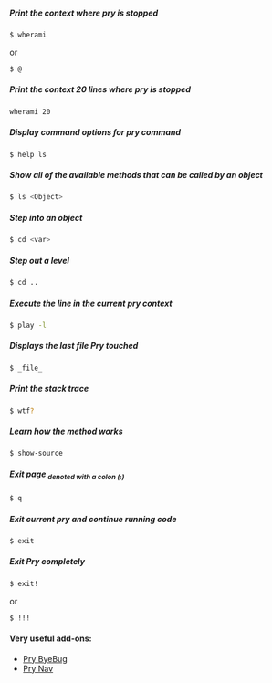 
##### Print the context where pry is stopped
```sh
$ wherami
```
or 
```sh
$ @
```
##### Print the context 20 lines where pry is stopped
```sh
wherami 20
```
##### Display command options for pry command
```sh
$ help ls
```
##### Show all of the available methods that can be called by an object
```sh
$ ls <Object>
```
##### Step into an object
```sh
$ cd <var>
```
##### Step out a level
```sh
$ cd ..
```
##### Execute the line in the current pry context
```sh
$ play -l
```
##### Displays the last file Pry touched
```sh
$ _file_
```
##### Print the stack trace
```sh
$ wtf?
```
##### Learn how the method works
```sh
$ show-source
```
##### Exit page <em><sub>denoted with a colon (:)</sub></em>
```sh
$ q
```
##### Exit current pry and continue running code
```sh
$ exit
```
##### Exit Pry completely
```sh
$ exit!
```
or
```sh
$ !!!
```

#### Very useful add-ons:
- [Pry ByeBug](https://github.com/deivid-rodriguez/pry-byebug)
- [Pry Nav](https://github.com/nixme/pry-nav)
